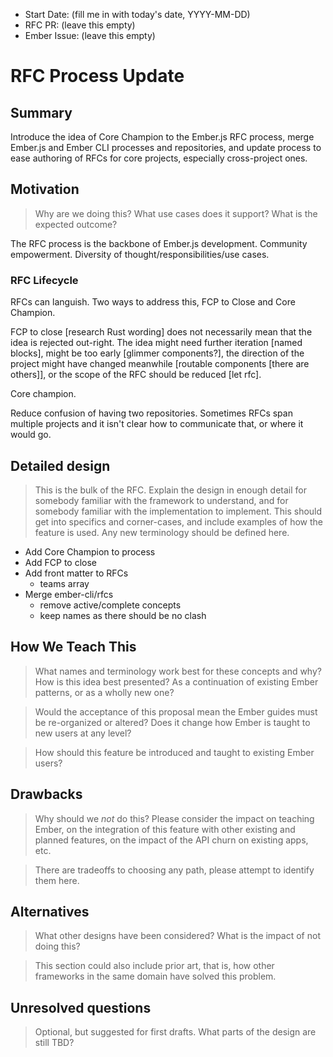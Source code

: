 - Start Date: (fill me in with today's date, YYYY-MM-DD)
- RFC PR: (leave this empty)
- Ember Issue: (leave this empty)

# RFC Process Update

## Summary

Introduce the idea of Core Champion to the Ember.js RFC process, merge Ember.js and Ember CLI processes and repositories,
and update process to ease authoring of RFCs for core projects, especially cross-project ones.

## Motivation

> Why are we doing this? What use cases does it support? What is the expected
outcome?

The RFC process is the backbone of Ember.js development.
Community empowerment.
Diversity of thought/responsibilities/use cases.

### RFC Lifecycle

RFCs can languish. Two ways to address this, FCP to Close and Core Champion.

FCP to close [research Rust wording] does not necessarily mean that the idea is rejected out-right.
The idea might need further iteration [named blocks], might be too early [glimmer components?], the direction of the project might have changed meanwhile [routable components [there are others]], or the scope of the RFC should be reduced [let rfc].

Core champion.

Reduce confusion of having two repositories.
Sometimes RFCs span multiple projects and it isn't clear how to communicate that, or where it would go.

## Detailed design

> This is the bulk of the RFC. Explain the design in enough detail for somebody
familiar with the framework to understand, and for somebody familiar with the
implementation to implement. This should get into specifics and corner-cases,
and include examples of how the feature is used. Any new terminology should be
defined here.

* Add Core Champion to process
* Add FCP to close
* Add front matter to RFCs
    * teams array
* Merge ember-cli/rfcs
    * remove active/complete concepts
    * keep names as there should be no clash

## How We Teach This

> What names and terminology work best for these concepts and why? How is this
idea best presented? As a continuation of existing Ember patterns, or as a
wholly new one?

> Would the acceptance of this proposal mean the Ember guides must be
re-organized or altered? Does it change how Ember is taught to new users
at any level?

> How should this feature be introduced and taught to existing Ember
users?

## Drawbacks

> Why should we *not* do this? Please consider the impact on teaching Ember,
on the integration of this feature with other existing and planned features,
on the impact of the API churn on existing apps, etc.

> There are tradeoffs to choosing any path, please attempt to identify them here.

## Alternatives

> What other designs have been considered? What is the impact of not doing this?

> This section could also include prior art, that is, how other frameworks in the same domain have solved this problem.

## Unresolved questions

> Optional, but suggested for first drafts. What parts of the design are still
TBD?
